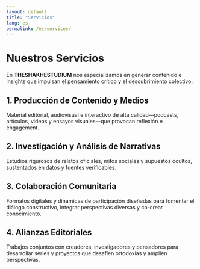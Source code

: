 ```yaml
---
layout: default
title: "Servicios"
lang: es
permalink: /es/services/
---
```


# Nuestros Servicios

En **THESHAKHESTUDIUM** nos especializamos en generar contenido e insights que impulsan el pensamiento crítico y el descubrimiento colectivo:

## 1. Producción de Contenido y Medios  
Material editorial, audiovisual e interactivo de alta calidad—podcasts, artículos, videos y ensayos visuales—que provocan reflexión e engagement.

## 2. Investigación y Análisis de Narrativas  
Estudios rigurosos de relatos oficiales, mitos sociales y supuestos ocultos, sustentados en datos y fuentes verificables.

## 3. Colaboración Comunitaria  
Formatos digitales y dinámicas de participación diseñadas para fomentar el diálogo constructivo, integrar perspectivas diversas y co-crear conocimiento.

## 4. Alianzas Editoriales  
Trabajos conjuntos con creadores, investigadores y pensadores para desarrollar series y proyectos que desafíen ortodoxias y amplíen perspectivas.
